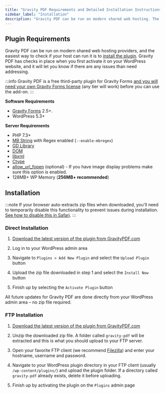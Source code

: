 ```yaml
---
title: "Gravity PDF Requirements and Detailed Installation Instructions"
sidebar_label: "Installation"
description: "Gravity PDF can be run on modern shared web hosting. The easiest way to check if your web server meets the criteria is to install the plugin. Simple!"
---
```


## Plugin Requirements

Gravity PDF can be run on modern shared web hosting providers, and the easiest way to check if your host can run it is to [install the plugin](#installation). Gravity PDF has checks in place when you first activate it on your WordPress website, and it will let you know if there are any issues than need addressing.

:::info
Gravity PDF is a free third-party plugin for Gravity Forms <a href="https://rocketgenius.pxf.io/c/1211356/445235/7938" rel="sponsored">and you will need your own Gravity Forms license</a> (any tier will work) before you can use the add-on.
:::

**Software Requirements**

-   <a href="https://rocketgenius.pxf.io/c/1211356/445235/7938" rel="sponsored">Gravity Forms</a> 2.5+.
-   WordPress 5.3+

**Server Requirements**

-   PHP 7.3+
-   [MB String](http://www.php.net/manual/en/mbstring.installation.php) with Regex enabled (`--enable-mbregex`)
-   [GD Library](http://www.php.net/manual/en/image.installation.php)
-   [DOM](http://php.net/manual/en/intro.dom.php)
-   [libxml](https://www.php.net/manual/en/intro.libxml.php)
-   [Ctype](https://www.php.net/manual/en/intro.ctype.php)
-   [allow_url_fopen](https://www.php.net/manual/en/filesystem.configuration.php#ini.allow-url-fopen) (optional) - If you have image display problems make sure this option is enabled.
-   128MB+ WP Memory (**256MB+ recommended**)

## Installation

:::note
If your browser auto-extracts zip files when downloaded, you'll need to temporarily disable this functionality to prevent issues during installation. [See how to disable this in Safari](https://apple.stackexchange.com/a/963).
:::

### Direct Installation

1. [Download the latest version of the plugin from GravityPDF.com](https://gravitypdf.com/download-gravity-pdf)

1. Log in to your WordPress admin area

1. Navigate to `Plugins > Add New Plugin` and select the `Upload Plugin` button

1. Upload the zip file downloaded in step 1 and select the `Install Now` button

1. Finish up by selecting the `Activate Plugin` button

All future updates for Gravity PDF are done directly from your WordPress admin area – no zip file required.

### FTP Installation

1. [Download the latest version of the plugin from GravityPDF.com](https://gravitypdf.com/download-gravity-pdf)

1. Unzip the downloaded zip file. A folder called `gravity-pdf` will be extracted and this is what you should upload to your FTP server.

1. Open your favorite FTP client (we recommend [Filezilla](https://filezilla-project.org/)) and enter your hostname, username and password.

1. Navigate to your WordPress plugin directory in your FTP client (usually `/wp-content/plugins/`) and upload the plugin folder. If a directory called `gravity-pdf` already exists, delete it before uploading.

1. Finish up by activating the plugin on the `Plugins` admin page
